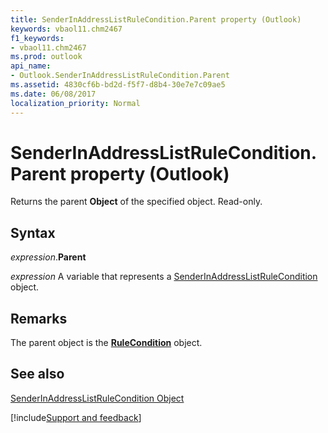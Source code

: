 ```yaml
---
title: SenderInAddressListRuleCondition.Parent property (Outlook)
keywords: vbaol11.chm2467
f1_keywords:
- vbaol11.chm2467
ms.prod: outlook
api_name:
- Outlook.SenderInAddressListRuleCondition.Parent
ms.assetid: 4830cf6b-bd2d-f5f7-d8b4-30e7e7c09ae5
ms.date: 06/08/2017
localization_priority: Normal
---
```



# SenderInAddressListRuleCondition.Parent property (Outlook)

Returns the parent  **Object** of the specified object. Read-only.


## Syntax

_expression_.**Parent**

_expression_ A variable that represents a [SenderInAddressListRuleCondition](Outlook.SenderInAddressListRuleCondition.md) object.


## Remarks

The parent object is the  **[RuleCondition](Outlook.RuleCondition.md)** object.


## See also


[SenderInAddressListRuleCondition Object](Outlook.SenderInAddressListRuleCondition.md)

[!include[Support and feedback](~/includes/feedback-boilerplate.md)]